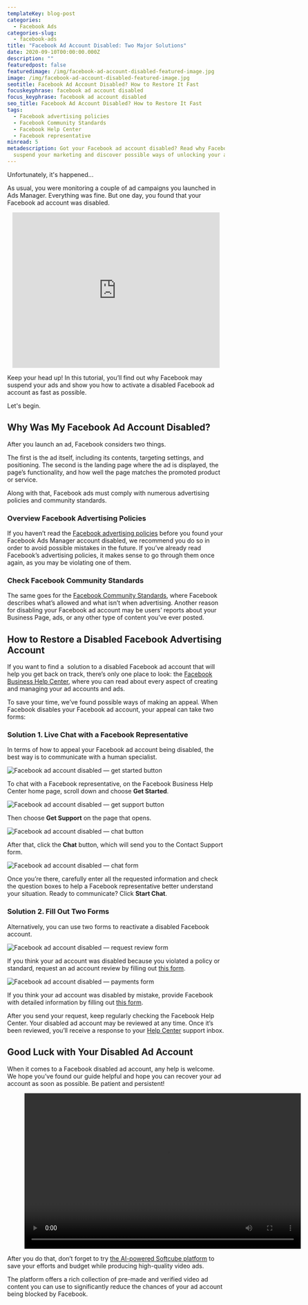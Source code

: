 ```yaml
---
templateKey: blog-post
categories:
  - Facebook Ads
categories-slug:
  - facebook-ads
title: "Facebook Ad Account Disabled: Two Major Solutions"
date: 2020-09-10T00:00:00.000Z
description: ""
featuredpost: false
featuredimage: /img/facebook-ad-account-disabled-featured-image.jpg
image: /img/facebook-ad-account-disabled-featured-image.jpg
seotitle: Facebook Ad Account Disabled? How to Restore It Fast
focuskeyphrase: facebook ad account disabled
focus_keyphrase: facebook ad account disabled
seo_title: Facebook Ad Account Disabled? How to Restore It Fast
tags:
  - Facebook advertising policies
  - Facebook Community Standards
  - Facebook Help Center
  - Facebook representative
minread: 5
metadescription: Got your Facebook ad account disabled? Read why Facebook may
  suspend your marketing and discover possible ways of unlocking your account.
---
```

<!--StartFragment-->

Unfortunately, it's happened...

As usual, you were monitoring a couple of ad campaigns you launched in Ads Manager. Everything was fine. But one day, you found that your Facebook ad account was disabled.

<center><div class="blog-iframe"><iframe loading="lazy" src="https://giphy.com/embed/l2Jegv1leoimrHPcQ" style="max-width:480px; max-height:360px; width:100%; height:360px; min-height: 300px;" frameBorder="0" class="giphy-embed" allowFullScreen></iframe></div></center>

Keep your head up! In this tutorial, you’ll find out why Facebook may suspend your ads and show you how to activate a disabled Facebook ad account as fast as possible.

Let's begin.

## Why Was My Facebook Ad Account Disabled?

After you launch an ad, Facebook considers two things.

The first is the ad itself, including its contents, targeting settings, and positioning. The second is the landing page where the ad is displayed, the page’s functionality, and how well the page matches the promoted product or service.

Along with that, Facebook ads must comply with numerous advertising policies and community standards.

### Overview Facebook Advertising Policies

If you haven’t read the <a href="https://www.facebook.com/policies/ads/">Facebook advertising policies</a> before you found your Facebook Ads Manager account disabled, we recommend you do so in order to avoid possible mistakes in the future. If you’ve already read Facebook’s advertising policies, it makes sense to go through them once again, as you may be violating one of them.

### Check Facebook Community Standards

The same goes for the <a href="https://www.facebook.com/communitystandards/">Facebook Community Standards</a>, where Facebook describes what’s allowed and what isn’t when advertising. Another reason for disabling your Facebook ad account may be users’ reports about your Business Page, ads, or any other type of content you’ve ever posted.

## How to Restore a Disabled Facebook Advertising Account

If you want to find a&nbsp; solution to a disabled Facebook ad account that will help you get back on track, there’s only one place to look: the <a href="https://www.facebook.com/business/help">Facebook Business Help Center</a>, where you can read about every aspect of creating and managing your ad accounts and ads.

To save your time, we’ve found possible ways of making an appeal. When Facebook disables your Facebook ad account, your appeal can take two forms:

### Solution 1. Live Chat with a Facebook Representative

In terms of how to appeal your Facebook ad account being disabled, the best way is to communicate with a human specialist.

![Facebook ad account disabled — get started button](/img/facebook-ad-account-disabled-get-started-button-1024x567.jpg)

To chat with a Facebook representative, on the Facebook Business Help Center home page, scroll down and choose **Get Started**.

![Facebook ad account disabled — get support button](/img/facebook-ad-account-disabled-get-support-button.png)

Then choose **Get Support** on the page that opens.

![Facebook ad account disabled — chat button](/img/facebook-ad-account-disabled-chat-button.png)

After that, click the **Chat** button, which will send you to the Contact Support form.

![Facebook ad account disabled — chat form](/img/facebook-ad-account-disabled-chat-form-1007x1024.png)

Once you’re there, carefully enter all the requested information and check the question boxes to help a Facebook representative better understand your situation. Ready to communicate? Click **Start Chat**.

### Solution 2. Fill Out Two Forms

Alternatively, you can use two forms to reactivate a disabled Facebook account.

![Facebook ad account disabled — request review form](/img/facebook-ad-account-disabled-request-review-form-1024x453.png)

If you think your ad account was disabled because you violated a policy or standard, request an ad account review by filling out <a href="https://www.facebook.com/help/contact/2026068680760273">this form</a>.

![Facebook ad account disabled — payments form](/img/facebook-ad-account-disabled-payments-form.png)

If you think your ad account was disabled by mistake, provide Facebook with detailed information by filling out <a href="https://www.facebook.com/help/contact/391647094929792">this form</a>.

After you send your request, keep regularly checking the Facebook Help Center. Your disabled ad account may be reviewed at any time. Once it’s been reviewed, you’ll receive a response to your <a href="https://www.facebook.com/help">Help Center</a> support inbox.

## Good Luck with Your Disabled Ad Account

When it comes to a Facebook disabled ad account, any help is welcome. We hope you’ve found our guide helpful and hope you can recover your ad account as soon as possible. Be patient and persistent!

<figure class="wp-block-video aligncenter"><video controls autoplay="autoplay" loop="loop" width="640" height="360"src="https://video.softcube.com/media/3f8d56313730fd78343bb1f10b876fcd.mp4"></video></figure>

After you do that, don’t forget to try <a href="https://softcube.com">the AI-powered Softcube platform</a> to save your efforts and budget while producing high-quality video ads. 

The platform offers a rich collection of pre-made and verified video ad content you can use to significantly reduce the chances of your ad account being blocked by Facebook.

<style>
@media screen and (max-width: 780px){
  iframe {
    height: inherit !important;
  }
}
</style>